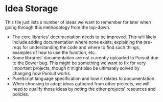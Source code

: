 # Idea Storage

This file just lists a number of ideas we want to remember for later when going through this methodology from the top-down.

- The core libraries' documentation needs to be improved. This will likely include adding documentation where none exists, explaining the pre-reqs for understanding the code and where to find such things, examples of how to use the function, etc.
- Some libraries' documentation are not currently uploaded to Pursuit due to the Bower bug. This might be something we want to fix for very important projects, though it might also be ultimately solved by changing how Pursuit works.
- PureScript language specification and how it relates to documentation
- When choosing to adapt ideas gathered from other projects, we will need to qualify those ideas by noting the other projects' resources and policies.
